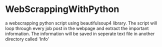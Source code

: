 # WebScrappingWithPython
a webscrapping python script using beautifulsoup4 library. The script will loop through every job post in the webpage and extract the important information. The information will
be saved in seperate text file in another directory called 'Info'
